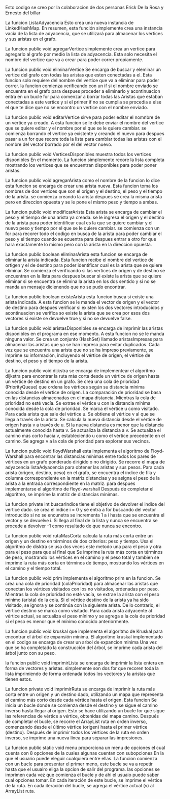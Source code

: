 Esto codigo se creo por la colaboracion de dos personas Erick De la Rosa y Ernesto del billar 

La funcion ListaAdyacencia Esto crea una nueva instancia de LinkedHashMap. En resumen, esta función simplemente crea una instancia vacía de la lista de adyacencia, que se utilizará para almacenar los vértices y sus aristas en el grafo.

La funcion public void agregarVertice simplemente crea un vertice para agregarlo al grafo por medio la lista de adyacencia. Esta solo necesita el nombre del vertice que va a crear para poder correr propiamente.

La funcion public void eliminarVertice Se encarga de buscar y eleminar un vertice del grafo con todas las aristas que esten conectadas a el. Esta funcion solo requiere del nombre del vertice que va a eliminar para poder correr. la funcion comienza verificando con un
if si el nombre enviado se encuentra en el grafo para despues proceder a eliminarlo y acontinuacion entra en un bucle for para comenzar a borrar todas las Aristas que estaban conectadas a este vertice y si el primer if no se cumplia se procedia a else el que te 
dice que no se encontro un vertice con el nombre enviado.

La funcion public void editarVertice sirve para poder editar el nomnbre de un vertice ya creado. A esta funcion se le debe enviar el nombre del vertice que se quiere editar y el nombre por el que se le quiere cambiar. se comienza borrando el vertice ya existente y
creando el nuevo para despues pasar a un for que recore toda la lista para cambiar todas las aristas con el nombre del vector borrado por el del vector nuevo.

La funcion public void VerticesDisponibles muestra todos los vertices disponibles En el momento. La funcion simplemente recore la lista completa mostrando los vertices que se encuentran disponibles para poder poner aristas.

La funcion public void agregarArista como el nombre de la funcion lo dice esta funcion se encarga de crear una arista nueva. Esta funcion toma los nombres de dos vertices que son el origen y el destino, el peso y el tiempo de la arista. se comienza creando la arista despues
se crea la misma arista pero en direccion opuesta y se le pone el mismo peso y tiempo a ambas.

La funcion public void modificarArista Esta arista se encarga de cambiar el peso y el tiempo de una arista ya creada. se le ingresa el origen y el destino de la arista para poder identificar cual es la que se quiere cambiar y el nuevo peso y tiempo por el que se le
quiere cambiar. se comienza con un for para recorer todo el codigo en busca de la arista para poder cambiar el peso y el tiempo cuando se ecuentra para despues entrar a otro for que hara exactamente lo mismo pero con la arista en la direccion opuesta.

La funcion public boolean eliminarArista esta funcion se encarga de eliminar la arista indicada. Esta funcion recibe el nombre del vertice de ortigen y el de destino para poder identificar cual es la arista que se quiere eliminar. Se comienza el verificando si las
vertices de origen y de destino se encuentran en la lista para despues buscar si existe la arista que se quiere eliminar si se encuentra se elimina la arista en los dos sentido y si no se manda un mensaje dicienendo que no se pudo encontrar.

La funcion public boolean existeArista esta funcion busca si existe una arista indicada. A esta funcion se le manda el vector de origen y el vector de destino para despues verificar si existen los dos vectores introducidos y acontinuacion se verifica so existe la arista
que se crea por esos dos vectores si existe se devuelve true y si no se devuelve false.

La funcion public void aristasDisponibles se encarga de imprimir las aristas disponibles en el programa en ese momento. A esta funcion no se le manda ninguna valor. Se crea un conjunto (HashSet) llamado aristasImpresas para almacenar las aristas que ya se han impreso para 
evitar duplicados. Cada vez que se encuentra una arista que no se ha impreso previamente, se imprime su información, incluyendo el vértice de origen, el vértice de destino, el peso y el tiempo de la arista.

La funcion public void dijkstra se encarga de implementear el algoritmo dijkstra para encontrar la ruta más corta desde un vértice de origen hasta un vértice de destino en un grafo. Se crea una cola de prioridad (PriorityQueue) que ordena los vértices según su distancia 
mínima conocida desde el vértice de origen. La comparación de prioridad se basa en las distancias almacenadas en el mapa distancia. Mientras la cola de prioridad no esté vacía. Se extrae el vértice u con la distancia mínima conocida desde la cola de prioridad.
Se marca el vértice u como visitado. Para cada arista que sale del vértice u. Se obtiene el vértice v al que se llega a través de la arista. Se calcula la nueva distancia desde el vértice de origen hasta v a través de u. Si la nueva distancia es menor que la 
distancia actualmente conocida hasta v. Se actualiza la distancia a v. Se actualiza el camino más corto hacia v, estableciendo u como el vértice precedente en el camino. Se agrega v a la cola de prioridad para explorar sus vecinos.

La funcion public void floydWarshall esta implementa el algoritmo de Floyd-Warshall para encontrar las distancias mínimas entre todos los pares de vértices en un grafo ponderado dirigido o no dirigido. Se recorre el mapa de adyacencia listaAdyacencia para obtener las aristas y sus pesos.
Para cada arista (origen, destino, peso) en el grafo, se encuentra el índice de fila y columna correspondiente en la matriz distancias y se asigna el peso de la arista a la entrada correspondiente en la matriz. para despues implementarse el algoritmo de floyd-warshall
Después de completar el algoritmo, se imprime la matriz de distancias mínimas.

La funcion private int buscarIndice tiene el objetivo de devolver el indice del vertice dado. se crea el indice i = 0 y se entra a for buscando del vector introducido si no se encunetra se incrementa 1 a i hasta que se encuentra el vector y se devuelve i. Si 
llega al final de la lista y nunca se encuentra se procede a devolver -1 como resultado de que nunca se encontro.

La funcion public void rutaMasCorta calcula la ruta más corta entre un origen y un destino en términos de dos criterios: peso y tiempo. Usa el algoritmo de disktra se usa dos veces este metodo una para el peso y otra para el peso para que al final que Se imprime 
la ruta más corta en términos de peso, mostrando los vértices en el camino y el peso total y tambien se imprime la ruta más corta en términos de tiempo, mostrando los vértices en el camino y el tiempo total.

La funcion public void prim implementa el algoritmo prim en la funcion. Se crea una cola de prioridad (colaPrioridad) para almacenar las aristas que conectan los vértices visitados con los no visitados, ordenadas por peso. Mientras la cola de prioridad no esté 
vacía, se extrae la arista con el peso mínimo (arista) de la cola. Si el vértice destino de la arista ya ha sido visitado, se ignora y se continúa con la siguiente arista. De lo contrario, el vértice destino se marca como visitado. Para cada arista adyacente 
al vértice actual, se actualiza el peso mínimo y se agrega a la cola de prioridad si el peso es menor que el mínimo conocido anteriormente.

La funcion public void kruskal que implementa el algoritmo de Kruskal para encontrar el árbol de expansión mínima. El algoritmo kruskal implementado en el codigo se encarga de crear un arbol de expancion minima Una vez que se ha completado la construcción del 
árbol, se imprime cada arista del árbol junto con su peso.

la funcion public void imprimirLista se encarga de imprimir la lista entera en forma de vectores y aristas. simplemente son dos for que recoren toda la lista imprimiendo de forma ordenada todos los vectores y la aristas que tienen estos.

La funcion private void imprimirRuta se encarga de imprimir la ruta más corta entre un origen y un destino dado, utilizando un mapa que representa el camino más corto desde cada vértice hasta el origen. Esta funcion Se inicia un bucle donde se comienza desde el 
destino y se sigue el camino inverso hasta llegar al origen. Esto se hace utilizando un bucle for que sigue las referencias de vértice a vértice, obtenidas del mapa camino. Después de completar el bucle, se recorre el ArrayList ruta en orden inverso, comenzando 
desde el último vértice (origen) hasta el primer vértice (destino). Después de imprimir todos los vértices de la ruta en orden inverso, se imprime una nueva línea para separar las impresiones.

La funcion public static void menu proporciona un menu de opciones el cual cuenta con 8 opciones de la cuales algunas cuentan con subopciones En la que el usuario puede eleguir cualquiera entre ellas. La funcion comienza con un bucle para presentar el primer meno,
este bucle se va a repetir hasta que el usuairo eliga la opcion de salir del programa. las opciones se imprimen cada vez que comienza el bucle y de ahi el usuaio puede saber cual opciones tomar. 
En cada iteración de este bucle, se imprime el vértice de la ruta.
En cada iteración del bucle, se agrega el vértice actual (v) al ArrayList ruta.
